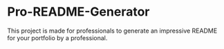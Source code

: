 # Pro-README-Generator
This project is made for professionals to generate an impressive README for your portfolio by a professional.
